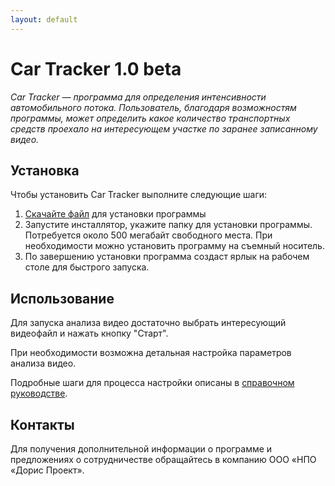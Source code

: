 ```yaml
---
layout: default
---
```


# Car Tracker 1.0 beta


_Car Tracker — программа для определения интенсивности автомобильного потока. Пользователь, благодаря возможностям программы, может определить какое количество транспортных средств проехало на интересующем участке по заранее записанному видео._


## Установка

Чтобы установить Car Tracker выполните следующие шаги:

1. [Скачайте файл](https://itdoris.github.io/car-tracker/dist/CarTrackerInstaller1.0beta.exe) для установки программы 
2. Запустите инсталлятор, укажите папку для установки программы.
Потребуется около 500 мегабайт свободного места. При необходимости можно установить программу на съемный носитель.
3. По завершению установки программа создаст ярлык на рабочем столе для быстрого запуска.


## Использование

Для запуска анализа видео достаточно выбрать интересующий видеофайл и нажать кнопку "Старт".

При необходимости возможна детальная настройка параметров анализа видео. 

Подробные шаги для процесса настройки описаны в [справочном руководстве](./user_manual.html).

## Контакты

Для получения дополнительной информации о программе и предложениях о сотрудничестве 
обращайтесь в компанию ООО «НПО «Дорис Проект». 
